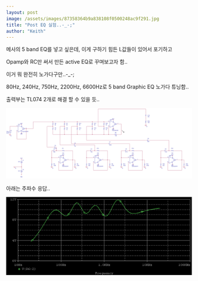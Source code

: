 ```yaml
---
layout: post
image: /assets/images/87358364b9a838108f0500248ac9f291.jpg
title: "Post EQ 실험..-_-;"
author: "Keith"
---
```


메사의 5 band EQ를 넣고 싶은데, 이게 구하기 힘든 L값들이 있어서 포기하고

Opamp와 RC만 써서 만든 active EQ로 꾸며보고자 함..

이거 뭐 완전히 노가다구만..-_-;

80Hz, 240Hz, 750Hz, 2200Hz, 6600Hz로 5 band Graphic EQ 노가다 튜닝함..

출력부는 TL074 2개로 해결 할 수 있을 듯..


![image](/assets/images/87358364b9a838108f0500248ac9f291.jpg)

아래는 주파수 응답..

![image](/assets/images/6c8a3071e8c94a171efefb5140514d68.jpg)


